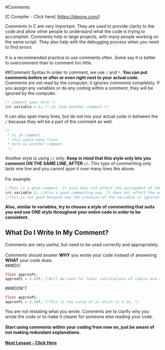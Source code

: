 #Comments

[C Compiler - Click here] (https://ideone.com/)

Comments in C are very important. They are used to provide clarity to the code and allow other people to understand what the code is trying to accomplish.
Comments help in large projects, with many people working on the same script. They also help with the debugging process when you need to find errors.
<br><br>
It is a recommended practice to use comments often. Some say it is better to overcomment than to comment too little.

##Comment Syntax
In order to comment, we use ```/``` and ```*```. __You can put comments before or after or even right next to your actual code.__ Comments are not read by the computer; it ignores comments completely. If you assign any variables or do any coding within a comment, they will be ignored by the computer.
```c
/* comment goes here */
int variable = 2; /* oh look another comment */
```
It can also span many lines, but do not mix your actual code in between the ```/``` because they will be a part of the comment as well. 
```c
/*
 * hi im comment
 * this spans many lines
 * here is another comment
 */
```
Another style is using ```//``` only. __Keep in mind that this style only lets you comment ON THE SAME LINE, AFTER ```//```.__ This type of commenting only lasts one line and you cannot span it over many lines like above.<br><br>
For example:
```c
//This is a good comment. It also does not affect the assignment of the variable underneath.
int variable 2; //Also a good commenting way. It does not affect the actual code.
//This is not good because now the creation of the variable is ignored -> int badComment = 1;
```
__Also, similar to variables, try to choose a style of commenting that suits you and use ONE style throughout your entire code in order to be consistent.__

## What Do I Write In My Comment?
Comments are very useful, but need to be used correctly and appropriately.
<br><br>
Comments should answer __WHY__ you wrote your code instead of answering __WHAT__ your code does. <br>
###DO:
```c
float approxPi;
approxPi = 3.14f; /*Will be used for later calculations of radius and area.*/
```

###DON'T
```c
float approxPi;
approxPi = 3.14f; /*This is the value of pi which is 3.14. */
```

You are not restating what you wrote. Comments are to clarify why you wrote the code or to make it clearer for someone else reading your code.
<br><br>
__Start using comments within your coding from now on, just be aware of not making redundant explanations.__
<br><br>
__[Next Lesson - Click Here](https://github.com/burnabysouthprogramming/Lessons/blob/master/2c.%20Output%20and%20Strings.md)__
